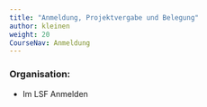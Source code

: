 ```yaml
---
title: "Anmeldung, Projektvergabe und Belegung"
author: kleinen
weight: 20
CourseNav: Anmeldung
---
```


### Organisation:
- Im LSF Anmelden

